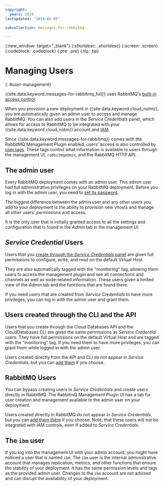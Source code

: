 ```yaml
---
copyright:
  years: 2019
lastupdated: "2019-02-05"

subcollection: messages-for-rabbitmq

---
```


{:new_window: target="_blank"}
{:shortdesc: .shortdesc}
{:screen: .screen}
{:codeblock: .codeblock}
{:pre: .pre}
{:tip: .tip}


# Managing Users
{: #user-management}

{{site.data.keyword.messages-for-rabbitmq_full}} uses RabbitMQ's [built-in access control](https://www.rabbitmq.com/access-control.html#permissions). 

When you provision a new deployment in {{site.data.keyword.cloud_notm}}, you are automatically given an admin user to access and manage RabbitMQ. You can also add users in the _Service Credentials_ panel, which allows for access to RabbitMQ to be integrated with your {{site.data.keyword.cloud_notm}} account and [IAM](/docs/services/messages-for-rabbitmq?topic=messages-for-rabbitmq-iam).

Since {{site.data.keyword.messages-for-rabbitmq}} comes with the RabbitMQ Management Plugin enabled, users' access is also controlled by [user tags](https://www.rabbitmq.com/management.html#permissions). These tags control what information is available to users through the management UI, `rabbitmqadmin`, and the RabbitMQ HTTP API.

## The admin user

Every RabbitMQ deployment comes with an admin user. This admin user had full administrative privileges on your RabbitMQ deployment. Before you log in with the admin user, you need to [set its password](/docs/services/messages-for-rabbitmq?topic=messages-for-rabbitmq-admin-password).

The biggest difference between the admin user and any other users you add to your deployment is the ability to provision new vhosts and manage all other users' permissions and access. 

It is the only user that is initially granted access to all the settings and configuration that is found in the _Admin_ tab in the management UI. 

## _Service Credential_ Users

Users that you [create through the _Service Credentials_ panel](/docs/services/messages-for-rabbitmq?topic=messages-for-rabbitmq-connection-strings#generating-connection-strings-from-service-credentials) are given full permissions to configure, write, and read on the default Virtual Host.  

They are also automatically tagged with the "monitoring" tag, allowing them users to access the management plugin and see all connections and channels as well as node-related information. These users given a limited view of the _Admin_ tab and the functions that are found there. 

If you need users that are created from _Service Credentials_ to have more privileges, you can log in with the admin user and grant them.

## Users created through the CLI and the API

Users that you create through the Cloud Databases API and the CloudDatabases CLI are given the same permissions as _Service Credential_ users. They have full permissions on the default Virtual Host and are tagged with the "monitoring" tag. If you need them to have more privileges, you can grant them while logged in with the admin user.

Users created directly from the API and CLI do not appear in _Service Credentials_, but you can [add them](/docs/services/databases-for-postgresql?topic=databases-for-postgresql-connection-strings#generating-service-credentials-for-existing-users) if you choose.

## RabbitMQ Users

You can bypass creating users in _Service Credentials_ and create users directly in RabbitMQ. The RabbitmQ Management Plugin UI has a tab for user creation and management available to the admin user on your deployment.

Users created directly in RabbitMQ do not appear in _Service Credentials_, but you can [add them there](/docs/services/messages-for-rabbitmq?topic=messages-for-rabbitmq-connection-strings#generating-service-credentials-for-existing-users) if you choose. Note, that these users will not be integrated with IAM controls, even if added to _Service Credentials_.

## The `ibm` user

If you log into the management UI with your admin account, you might have noticed a user that is named `ibm`. The `ibm` user is the internal administrative account that manages replication, metrics, and other functions that ensure the stability of your deployment. It has the same permission levels and tags as the provided admin user. Changes to the `ibm` account are not advised and can disrupt the availability of your deployment.